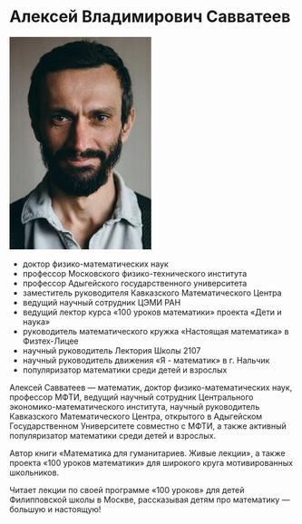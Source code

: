 # Алексей Владимирович Савватеев

![](savva.jpg)

- доктор физико-математических наук
- профессор Московского физико-технического института
- профессор Адыгейского государственного университета
- заместитель руководителя Кавказского Математического Центра
- ведущий научный сотрудник ЦЭМИ РАН
- ведущий лектор курса «100 уроков математики» проекта «Дети и наука»
- руководитель математического кружка «Настоящая математика» в Физтех-Лицее
- научный руководитель Лектория Школы 2107
- научный руководитель движения «Я - математик» в г. Нальчик
- популяризатор математики среди детей и взрослых

Алексей Савватеев — математик, доктор физико-математических наук, профессор МФТИ, ведущий научный сотрудник Центрального экономико-математического института, научный руководитель Кавказского Математического Центра, открытого в Адыгейском Государственном Университете совместно с МФТИ, а также активный популяризатор математики среди детей и взрослых.

Автор книги «Математика для гуманитариев. Живые лекции», а также проекта «100 уроков математики» для широкого круга мотивированных школьников.

Читает лекции по своей программе «100 уроков» для детей Филипповской школы в Москве, рассказывая детям про математику — большую и настоящую!